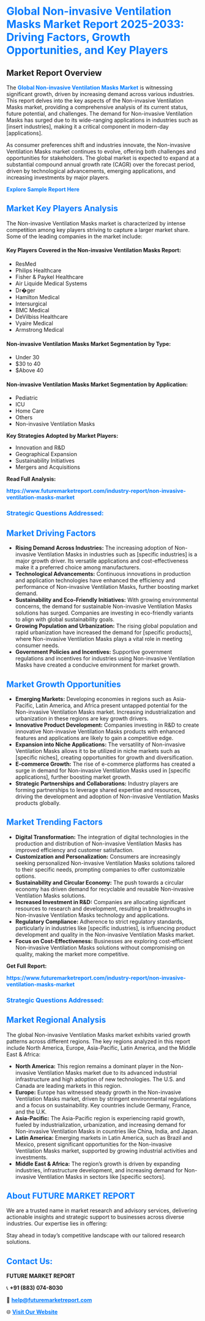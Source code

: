 <h1 style="color: #007BFF;">Global Non-invasive Ventilation Masks Market Report 2025-2033: Driving Factors, Growth Opportunities, and Key Players</h1>

<section id="overview">
<h2>Market Report Overview</h2>
<p>The <a href="https://www.futuremarketreport.com/industry-report/non-invasive-ventilation-masks-market" style="color: #007BFF; text-decoration: none;"><strong>Global Non-invasive Ventilation Masks Market</strong></a> is witnessing significant growth, driven by increasing demand across various industries. This report delves into the key aspects of the Non-invasive Ventilation Masks market, providing a comprehensive analysis of its current status, future potential, and challenges. The demand for Non-invasive Ventilation Masks has surged due to its wide-ranging applications in industries such as [insert industries], making it a critical component in modern-day [applications].</p>
<p>As consumer preferences shift and industries innovate, the Non-invasive Ventilation Masks market continues to evolve, offering both challenges and opportunities for stakeholders. The global market is expected to expand at a substantial compound annual growth rate (CAGR) over the forecast period, driven by technological advancements, emerging applications, and increasing investments by major players.</p>
</section>

<section id="overview">
<p><a href="https://www.futuremarketreport.com/request-sample/reportId=123336" style="color: #007BFF; text-decoration: none;"><strong>Explore Sample Report Here</strong></a></p>
</section>

<section id="key-players">
<h2 style="color: #007BFF;">Market Key Players Analysis</h2>
<p>The Non-invasive Ventilation Masks market is characterized by intense competition among key players striving to capture a larger market share. Some of the leading companies in the market include:</p>
<h4>Key Players Covered in the Non-invasive Ventilation Masks Report:</h4>
<ul><li>ResMed</li><li>Philips Healthcare</li><li>Fisher &amp; Paykel Healthcare</li><li>Air Liquide Medical Systems</li><li>Dr�ger</li><li>Hamilton Medical</li><li>Intersurgical</li><li>BMC Medical</li><li>DeVilbiss Healthcare</li><li>Vyaire Medical</li><li>Armstrong Medical</li></ul>
<h4>Non-invasive Ventilation Masks Market Segmentation by Type:</h4>
<ul><li>Under 30</li><li>$30 to 40</li><li>$Above 40</li></ul>

<h4>Non-invasive Ventilation Masks Market Segmentation by Application:</h4>
<ul><li>Pediatric</li><li>ICU</li><li>Home Care</li><li>Others</li><li>Non-invasive Ventilation Masks</li></ul>
<p><strong>Key Strategies Adopted by Market Players:</strong></p>
<ul>
<li>Innovation and R&D</li>
<li>Geographical Expansion</li>
<li>Sustainability Initiatives</li>
<li>Mergers and Acquisitions</li>
</ul>
</section>

<section>
<p><strong>Read Full Analysis: </strong></p><a href="https://www.futuremarketreport.com/industry-report/non-invasive-ventilation-masks-market" style="color: #007BFF; text-decoration: none;"><strong>https://www.futuremarketreport.com/industry-report/non-invasive-ventilation-masks-market</strong></a>
<h3 style="color: #007BFF;">Strategic Questions Addressed:</h3>
</section>

<section id="driving-factors">
<h2 style="color: #007BFF;">Market Driving Factors</h2>
<ul>
<li><strong>Rising Demand Across Industries:</strong> The increasing adoption of Non-invasive Ventilation Masks in industries such as [specific industries] is a major growth driver. Its versatile applications and cost-effectiveness make it a preferred choice among manufacturers.</li>
<li><strong>Technological Advancements:</strong> Continuous innovations in production and application technologies have enhanced the efficiency and performance of Non-invasive Ventilation Masks, further boosting market demand.</li>
<li><strong>Sustainability and Eco-Friendly Initiatives:</strong> With growing environmental concerns, the demand for sustainable Non-invasive Ventilation Masks solutions has surged. Companies are investing in eco-friendly variants to align with global sustainability goals.</li>
<li><strong>Growing Population and Urbanization:</strong> The rising global population and rapid urbanization have increased the demand for [specific products], where Non-invasive Ventilation Masks plays a vital role in meeting consumer needs.</li>
<li><strong>Government Policies and Incentives:</strong> Supportive government regulations and incentives for industries using Non-invasive Ventilation Masks have created a conducive environment for market growth.</li>
</ul>
</section>

<section id="growth-opportunities">
<h2 style="color: #007BFF;">Market Growth Opportunities</h2>
<ul>
<li><strong>Emerging Markets:</strong> Developing economies in regions such as Asia-Pacific, Latin America, and Africa present untapped potential for the Non-invasive Ventilation Masks market. Increasing industrialization and urbanization in these regions are key growth drivers.</li>
<li><strong>Innovative Product Development:</strong> Companies investing in R&D to create innovative Non-invasive Ventilation Masks products with enhanced features and applications are likely to gain a competitive edge.</li>
<li><strong>Expansion into Niche Applications:</strong> The versatility of Non-invasive Ventilation Masks allows it to be utilized in niche markets such as [specific niches], creating opportunities for growth and diversification.</li>
<li><strong>E-commerce Growth:</strong> The rise of e-commerce platforms has created a surge in demand for Non-invasive Ventilation Masks used in [specific applications], further boosting market growth.</li>
<li><strong>Strategic Partnerships and Collaborations:</strong> Industry players are forming partnerships to leverage shared expertise and resources, driving the development and adoption of Non-invasive Ventilation Masks products globally.</li>
</ul>
</section>

<section id="trending-factors">
<h2 style="color: #007BFF;">Market Trending Factors</h2>
<ul>
<li><strong>Digital Transformation:</strong> The integration of digital technologies in the production and distribution of Non-invasive Ventilation Masks has improved efficiency and customer satisfaction.</li>
<li><strong>Customization and Personalization:</strong> Consumers are increasingly seeking personalized Non-invasive Ventilation Masks solutions tailored to their specific needs, prompting companies to offer customizable options.</li>
<li><strong>Sustainability and Circular Economy:</strong> The push towards a circular economy has driven demand for recyclable and reusable Non-invasive Ventilation Masks solutions.</li>
<li><strong>Increased Investment in R&D:</strong> Companies are allocating significant resources to research and development, resulting in breakthroughs in Non-invasive Ventilation Masks technology and applications.</li>
<li><strong>Regulatory Compliance:</strong> Adherence to strict regulatory standards, particularly in industries like [specific industries], is influencing product development and quality in the Non-invasive Ventilation Masks market.</li>
<li><strong>Focus on Cost-Effectiveness:</strong> Businesses are exploring cost-efficient Non-invasive Ventilation Masks solutions without compromising on quality, making the market more competitive.</li>
</ul>
</section>

<section>
<p><strong>Get Full Report: </strong></p><a href="https://www.futuremarketreport.com/industry-report/non-invasive-ventilation-masks-market" style="color: #007BFF; text-decoration: none;"><strong>https://www.futuremarketreport.com/industry-report/non-invasive-ventilation-masks-market</strong></a>
<h3 style="color: #007BFF;">Strategic Questions Addressed:</h3>
</section>


<section id="regional-analysis">
<h2 style="color: #007BFF;">Market Regional Analysis</h2>
<p>The global Non-invasive Ventilation Masks market exhibits varied growth patterns across different regions. The key regions analyzed in this report include North America, Europe, Asia-Pacific, Latin America, and the Middle East & Africa:</p>
<ul>
<li><strong>North America:</strong> This region remains a dominant player in the Non-invasive Ventilation Masks market due to its advanced industrial infrastructure and high adoption of new technologies. The U.S. and Canada are leading markets in this region.</li>
<li><strong>Europe:</strong> Europe has witnessed steady growth in the Non-invasive Ventilation Masks market, driven by stringent environmental regulations and a focus on sustainability. Key countries include Germany, France, and the U.K.</li>
<li><strong>Asia-Pacific:</strong> The Asia-Pacific region is experiencing rapid growth, fueled by industrialization, urbanization, and increasing demand for Non-invasive Ventilation Masks in countries like China, India, and Japan.</li>
<li><strong>Latin America:</strong> Emerging markets in Latin America, such as Brazil and Mexico, present significant opportunities for the Non-invasive Ventilation Masks market, supported by growing industrial activities and investments.</li>
<li><strong>Middle East & Africa:</strong> The region’s growth is driven by expanding industries, infrastructure development, and increasing demand for Non-invasive Ventilation Masks in sectors like [specific sectors].</li>
</ul>
</section>

<footer>
<h2 style="color: #007BFF;">About FUTURE MARKET REPORT</h2>
<p>We are a trusted name in market research and advisory services, delivering actionable insights and strategic support to businesses across diverse industries. Our expertise lies in offering:</p>

<p>Stay ahead in today’s competitive landscape with our tailored research solutions.</p>

<h2 style="color: #007BFF;">Contact Us:</h2>
<p><strong>FUTURE MARKET REPORT</strong></p>
<p>📞 <strong>+91 (883) 074-8030</strong></p>
<p>📧 <strong><a href="mailto:help@futuremarketreport.com" style="color: #007BFF;">help@futuremarketreport.com</a></strong></p>
<p>🌐 <strong><a href="https://www.futuremarketreport.com/" style="color: #007BFF;">Visit Our Website</a></strong></p>
</footer>